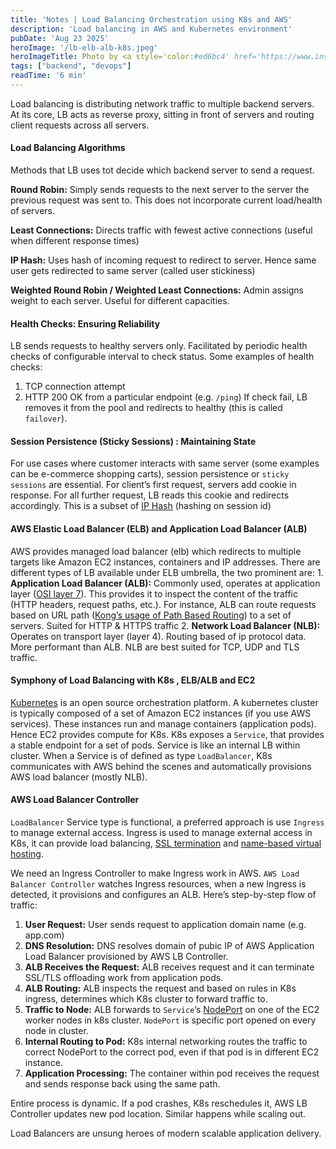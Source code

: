 ```yaml
---
title: 'Notes | Load Balancing Orchestration using K8s and AWS'
description: 'Load balancing in AWS and Kubernetes environment'
pubDate: 'Aug 23 2025'
heroImage: '/lb-elb-alb-k8s.jpeg'
heroImageTitle: Photo by <a style='color:#ed6bc4' href='https://www.instagram.com/jasonmpeterson?igsh=djdqaDdjNmxkZGRo'>jasonmpeterson</a>
tags: ["backend", "devops"]
readTime: '6 min'
---
```


Load balancing is distributing network traffic to multiple backend servers. At its core, LB acts as reverse proxy, sitting in front of servers and routing client requests across all servers.

#### Load Balancing Algorithms
Methods that LB uses tot decide which backend server to send a request.

**Round Robin:** Simply sends requests to the next server to the server the previous request was sent to. This does not incorporate current load/health of servers.

**Least Connections:** Directs traffic with fewest active connections (useful when different response times)

**IP Hash:** Uses hash of incoming request to redirect to server. Hence same user gets redirected to same server (called user stickiness)

**Weighted Round Robin / Weighted Least Connections:** Admin assigns weight to each server. Useful for different capacities.

#### Health Checks: Ensuring Reliability
LB sends requests to healthy servers only. Facilitated by periodic health checks of configurable interval to check status. Some examples of health checks:
1. TCP connection attempt
2. HTTP 200 OK from a particular endpoint (e.g. `/ping`)
If check fail, LB removes it from the pool and redirects to healthy (this is called `failover`). 

#### Session Persistence (Sticky Sessions) : Maintaining State
For use cases where customer interacts with same server (some examples can be e-commerce shopping carts), session persistence or `sticky sessions` are essential. For client’s first request, servers add cookie in response. For all further request, LB reads this cookie and redirects accordingly. This is a subset of [IP Hash](#-Load-Balancing-Algorithms) (hashing on session id)

#### AWS Elastic Load Balancer (ELB) and Application Load Balancer (ALB)
AWS provides managed load balancer (elb) which redirects to multiple targets like Amazon EC2 instances, containers and IP addresses.
There are different types of LB available under ELB umbrella, the two prominent are:
	1. **Application Load Balancer (ALB):** Commonly used, operates at application layer ([OSI layer 7](https://www.techtarget.com/searchnetworking/definition/OSI#:~:text=Layer%207.%20The%20application%20layer)). This provides it to inspect the content of the traffic (HTTP headers, request paths, etc.). For instance, ALB can route requests based on URL path ([Kong’s usage of Path Based Routing](https://discuss.konghq.com/t/kong-ingress-controller-and-path-base-routing/1944)) to a set of servers. Suited for HTTP & HTTPS traffic
	2. **Network Load Balancer (NLB):** Operates on transport layer (layer 4). Routing based of ip protocol data. More performant than ALB. NLB are best suited for TCP, UDP and TLS traffic. 

#### Symphony of Load Balancing with K8s , ELB/ALB and EC2
[Kubernetes]([https://kubernetes.io](https://kubernetes.io/)) is an open source orchestration platform. A kubernetes cluster is typically composed of a set of Amazon EC2 instances (if you use AWS services). These instances run and manage containers (application pods). Hence EC2 provides compute for K8s.
K8s exposes a `Service`, that provides a stable endpoint for a set of pods. Service is like an internal LB within cluster. When a Service is of defined as type `LoadBalancer`, K8s communicates with AWS behind the scenes and automatically provisions AWS load balancer (mostly NLB).

#### AWS Load Balancer Controller
`LoadBalancer` Service type is functional, a preferred approach is use `Ingress` to manage external access. Ingress is used to manage external access in K8s, it can provide load balancing, [SSL termination](https://www.f5.com/glossary/ssl-termination) and [name-based virtual hosting](https://www.accuwebhosting.com/discussion/forum/peer-support/how-to-s/linux-vps/35767-difference-between-name-based-and-ip-based-virtual-hosting).

We need an Ingress Controller to make Ingress work in AWS. `AWS Load Balancer Controller` watches Ingress resources, when a new Ingress is detected, it provisions and configures an ALB.
Here’s step-by-step flow of traffic:
1. **User Request:** User sends request to application domain name (e.g. app.com)
2. **DNS Resolution:** DNS resolves domain of pubic IP of AWS Application Load Balancer provisioned by AWS LB Controller.
3. **ALB Receives the Request:** ALB receives request and it can terminate SSL/TLS offloading work from application pods.
4. **ALB Routing:** ALB inspects the request and based on rules in K8s ingress, determines which K8s cluster to forward traffic to.
5. **Traffic to Node:** ALB forwards to `Service`’s [NodePort](https://kubernetes.io/docs/concepts/services-networking/service/#type-nodeport) on one of the EC2 worker nodes in k8s cluster. `NodePort` is specific port opened on every node in cluster.
6. **Internal Routing to Pod:** K8s internal networking routes the traffic to correct NodePort to the correct pod, even if that pod is in different EC2 instance.
7. **Application Processing:** The container within pod receives the request and sends response back using the same path.

Entire process is dynamic. If a pod crashes, K8s reschedules it, AWS LB Controller updates new pod location. Similar happens while scaling out.

Load Balancers are unsung heroes of modern scalable application delivery. 
